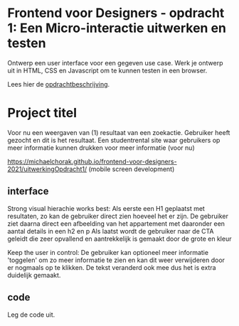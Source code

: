 # Frontend voor Designers - opdracht 1: Een Micro-interactie uitwerken en testen

Ontwerp een user interface voor een gegeven use case. Werk je ontwerp uit in HTML, CSS en Javascript om te kunnen testen in een browser.

Lees hier de [opdrachtbeschrijving](./opdrachtbeschrijving.md).


# Project titel
Voor nu een weergaven van (1) resultaat van een zoekactie. Gebruiker heeft gezocht en dit is het resultaat.
Een studentrental site waar gebruikers op meer informatie kunnen drukken voor meer informatie (voor nu)

https://michaelchorak.github.io/frontend-voor-designers-2021/uitwerkingOpdracht1/ (mobile screen development)

## interface
Strong visual hierachie works best:
Als eerste een H1 geplaatst met resultaten, zo kan de gebruiker direct zien hoeveel het er zijn.
De gebruiker ziet daarna direct een afbeelding van het appartement met daaronder een aantal details in een h2 en p
Als laatst wordt de gebruiker naar de CTA geleidt die zeer opvallend en aantrekkelijk is gemaakt door de grote en kleur

Keep the user in control:
De gebruiker kan optioneel meer informatie 'toggelen' om zo meer informatie te zien en kan dit weer verwijderen door er nogmaals op te klikken.
De tekst veranderd ook mee dus het is extra duidelijk gemaakt. 


## code
Leg de code uit.
